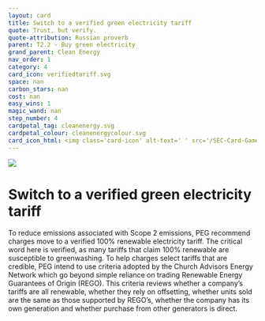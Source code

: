 ```yaml
---
layout: card
title: Switch to a verified green electricity tariff
quote: Trust, but verify.
quote-attribution: Russian proverb
parent: T2.2 - Buy green electricity
grand_parent: Clean Energy 
nav_order: 1
category: 4
card_icon: verifiedtariff.svg
space: nan
carbon_stars: nan
cost: nan
easy_wins: 1
magic_wand: nan
step_number: 4
cardpetal_tag: cleanenergy.svg
cardpetal_colour: cleanenergycolour.svg
card_icon_html: <img class='card-icon' alt-text=' ' src='/SEC-Card-Game/graphics/card_icons/verifiedtariff.svg'>
---
```


<img class='card-icon' alt-text=' ' src='/SEC-Card-Game/graphics/card_icons/verifiedtariff.svg'>
<h1>Switch to a verified green electricity tariff</h1>

<p>To reduce emissions associated with Scope 2 emissions, PEG recommend charges move to a verified 100% renewable electricity tariff. The critical word here is verified, as many tariffs that claim 100% renewable are susceptible to greenwashing. To help charges select tariffs that are credible, PEG intend to use criteria adopted by the Church Advisors Energy Network which go beyond simple reliance on trading Renewable Energy Guarantees of Origin (REGO). This criteria reviews whether a company’s tariffs are all renewable, whether they rely on offsetting, whether units sold are the same as those supported by REGO’s, whether the company has its own generation and whether purchase from other generators is direct.</p> 

